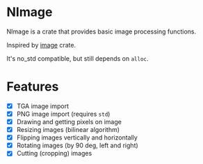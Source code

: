 # NImage

NImage is a crate that provides basic image processing functions.

Inspired by [image](https://crates.io/crates/image) crate.

It's no_std compatible, but still depends on `alloc`.

# Features

- [x] TGA image import
- [x] PNG image import (requires `std`)
- [x] Drawing and getting pixels on image
- [x] Resizing images (bilinear algorithm)
- [x] Flipping images vertically and horizontally
- [x] Rotating images (by 90 deg, left and right)
- [x] Cutting (cropping) images
